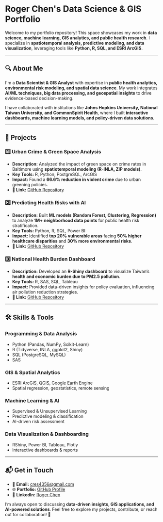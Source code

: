 # **Roger Chen's Data Science & GIS Portfolio**  

Welcome to my portfolio repository! This space showcases my work in **data science, machine learning, GIS analytics, and public health research**. I specialize in **spatiotemporal analysis, predictive modeling, and data visualization**, leveraging tools like **Python, R, SQL, and ESRI ArcGIS**.  

---

## 🔍 **About Me**  

I'm a **Data Scientist & GIS Analyst** with expertise in **public health analytics, environmental risk modeling, and spatial data science**. My work integrates **AI/ML techniques, big data processing, and geospatial insights** to drive evidence-based decision-making.  

I have collaborated with institutions like **Johns Hopkins University, National Taiwan University, and CommonSpirit Health**, where I built **interactive dashboards, machine learning models, and policy-driven data solutions**.  

---

## 📂 **Projects**  

### 1️⃣ **Urban Crime & Green Space Analysis**  
- **Description:** Analyzed the impact of green space on crime rates in Baltimore using **spatiotemporal modeling (R-INLA, ZIP models)**.  
- **Key Tools:** R, Python, PostgreSQL, ArcGIS  
- **Impact:** Found a **66.6% reduction in violent crime** due to urban greening policies.  
- **🔗 Link:** [GitHub Repository](#)  

### 2️⃣ **Predicting Health Risks with AI**  
- **Description:** Built **ML models (Random Forest, Clustering, Regression)** to analyze **1M+ neighborhood data points** for public health risk stratification.  
- **Key Tools:** Python, R, SQL, Power BI  
- **Impact:** Identified **top 20% vulnerable areas** facing **50% higher healthcare disparities** and **30% more environmental risks**.  
- **🔗 Link:** [GitHub Repository](#)  

### 3️⃣ **National Health Burden Dashboard**  
- **Description:** Developed an **R-Shiny dashboard** to visualize Taiwan’s **health and economic burden due to PM2.5 pollution**.  
- **Key Tools:** R, SAS, SQL, Tableau  
- **Impact:** Provided data-driven insights for policy evaluation, influencing air pollution reduction strategies.  
- **🔗 Link:** [GitHub Repository](#)  

---

## 🛠 **Skills & Tools**  

### **Programming & Data Analysis**  
- Python (Pandas, NumPy, Scikit-Learn)  
- R (Tidyverse, INLA, ggplot2, Shiny)  
- SQL (PostgreSQL, MySQL)  
- SAS  

### **GIS & Spatial Analytics**  
- ESRI ArcGIS, QGIS, Google Earth Engine  
- Spatial regression, geostatistics, remote sensing  

### **Machine Learning & AI**  
- Supervised & Unsupervised Learning  
- Predictive modeling & classification  
- AI-driven risk assessment  

### **Data Visualization & Dashboarding**  
- RShiny, Power BI, Tableau, Plotly  
- Interactive dashboards & reports  

---

## 📬 **Get in Touch**  

- 📧 **Email:** cres4356@gmail.com  
- 🌐 **Portfolio:** [GitHub Profile](https://github.com/SwaggyRoger)  
- 🏢 **LinkedIn:** [Roger Chen](#)  

I’m always open to discussing **data-driven insights, GIS applications, and AI-powered solutions**. Feel free to explore my projects, contribute, or reach out for collaboration! 🚀  
